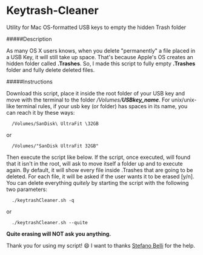 # Keytrash-Cleaner
Utility for Mac OS-formatted USB keys to empty the hidden Trash folder

#####Description

As many OS X users knows, when you delete "permanently" a file placed in a USB Key, it will still take up space. That's because Apple's OS creates an hidden folder called **.Trashes**. So, I made this script to fully empty **.Trashes** folder and fully delete deleted files.

#####Instructions

Download this script, place it inside the root folder of your USB key and move with the terminal to the folder _/Volumes/**USBkey_name**_.
For unix/unix-like terminal rules, if your usb key (or folder) has spaces in its name, you can reach it by these ways:

      /Volumes/SanDisk\ UltraFit \32GB

or

      /Volumes/"SanDisk UltraFit 32GB"

Then execute the script like below. If the script, once executed, will found that it isn't in the root, will ask to move itself a folder up and to execute again.
By default, it will show every file inside .Trashes that are going to be deleted. For each file, it will be asked if the user wants it to be erased [y/n].
You can delete everything _quitely_ by starting the script with the following two parameters:

      ./keytrashCleaner.sh -q

or

      ./keytrashCleaner.sh --quite

**Quite erasing will NOT ask you anything.**

Thank you for using my script! :smile:
I want to thanks [Stefano Belli](https://github.com/StefanoBelli) for the help.
